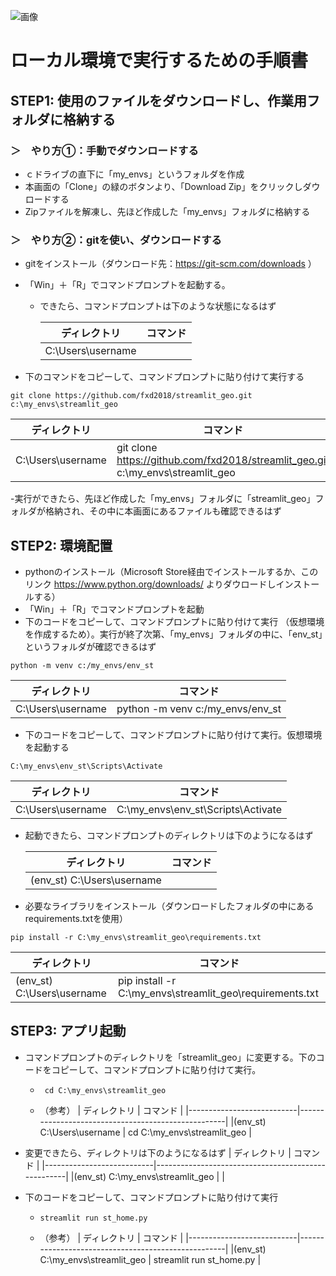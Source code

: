 ![画像](https://github.com/fxd2018/streamlit_geo/assets/156732003/f27763c2-c67b-4043-a0b0-f1c4d30bdc48)
# ローカル環境で実行するための手順書
## STEP1: 使用のファイルをダウンロードし、作業用フォルダに格納する
### ＞　やり方①：手動でダウンロードする
- ｃドライブの直下に「my_envs」というフォルダを作成
- 本画面の「Clone」の緑のボタンより、「Download Zip」をクリックしダウロードする
- Zipファイルを解凍し、先ほど作成した「my_envs」フォルダに格納する

### ＞　やり方②：gitを使い、ダウンロードする

- gitをインストール（ダウンロード先：https://git-scm.com/downloads ）
- 「Win」＋「R」でコマンドプロンプトを起動する。
  - できたら、コマンドプロンプトは下のような状態になるはず

    | ディレクトリ              | コマンド                                             |
    |---------------------------|----------------------------------------------------|
    | C:\Users\username         | 

- 下のコマンドをコピーして、コマンドプロンプトに貼り付けて実行する                
~~~
git clone https://github.com/fxd2018/streamlit_geo.git c:\my_envs\streamlit_geo
~~~

  | ディレクトリ              | コマンド                                             |
  |---------------------------|----------------------------------------------------|
  | C:\Users\username         | git clone https://github.com/fxd2018/streamlit_geo.git c:\my_envs\streamlit_geo |

  -実行ができたら、先ほど作成した「my_envs」フォルダに「streamlit_geo」フォルダが格納され、その中に本画面にあるファイルも確認できるはず

## STEP2: 環境配置
- pythonのインストール（Microsoft Store経由でインストールするか、このリンク https://www.python.org/downloads/ よりダウロードしインストールする）
- 「Win」＋「R」でコマンドプロンプトを起動
- 下のコードをコピーして、コマンドプロンプトに貼り付けて実行 （仮想環境を作成するため）。実行が終了次第、「my_envs」フォルダの中に、「env_st」というフォルダが確認できるはず
~~~
python -m venv c:/my_envs/env_st
~~~

  | ディレクトリ              | コマンド                                             |
  |---------------------------|----------------------------------------------------|
  | C:\Users\username         | python -m venv c:/my_envs/env_st |

- 下のコードをコピーして、コマンドプロンプトに貼り付けて実行。仮想環境を起動する
~~~
C:\my_envs\env_st\Scripts\Activate
~~~

  | ディレクトリ              | コマンド                                             |
  |---------------------------|----------------------------------------------------|
  | C:\Users\username         | C:\my_envs\env_st\Scripts\Activate |

- 起動できたら、コマンドプロンプトのディレクトリは下のようになるはず

  | ディレクトリ              | コマンド                                            |
  |---------------------------|----------------------------------------------------|
  |(env_st) C:\Users\username |  |

- 必要なライブラリをインストール（ダウンロードしたフォルダの中にあるrequirements.txtを使用）
~~~
pip install -r C:\my_envs\streamlit_geo\requirements.txt
~~~
  | ディレクトリ              | コマンド                                            |
  |---------------------------|----------------------------------------------------|
  |(env_st) C:\Users\username | pip install -r C:\my_envs\streamlit_geo\requirements.txt |

## STEP3: アプリ起動
- コマンドプロンプトのディレクトリを「streamlit_geo」に変更する。下のコードをコピーして、コマンドプロンプトに貼り付けて実行。
  -      cd C:\my_envs\streamlit_geo
  - （参考）
    | ディレクトリ              | コマンド                                            |
    |---------------------------|----------------------------------------------------|
    |(env_st) C:\Users\username | cd C:\my_envs\streamlit_geo |

- 変更できたら、ディレクトリは下のようになるはず
    | ディレクトリ              | コマンド                                            |
    |---------------------------|----------------------------------------------------|
    |(env_st) C:\my_envs\streamlit_geo |   |
    
- 下のコードをコピーして、コマンドプロンプトに貼り付けて実行
  -     streamlit run st_home.py
  - （参考）
    | ディレクトリ              | コマンド                                            |
    |---------------------------|----------------------------------------------------|
    |(env_st) C:\my_envs\streamlit_geo | streamlit run st_home.py |

  

